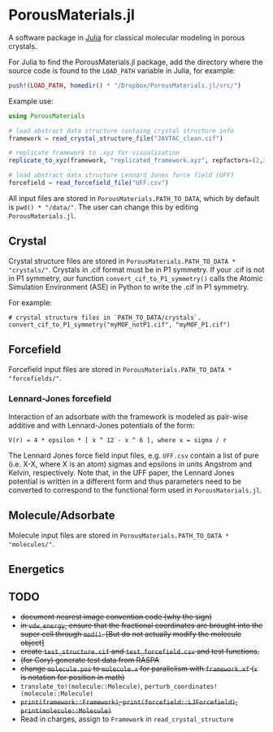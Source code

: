 # PorousMaterials.jl

A software package in [Julia](https://julialang.org/) for classical molecular modeling in porous crystals.

For Julia to find the PorousMaterials.jl package, add the directory where the source code 
is found to the `LOAD_PATH` variable in Julia, for example:

```julia
push!(LOAD_PATH, homedir() * "/Dropbox/PorousMaterials.jl/src/")
```

Example use:

```julia
using PorousMaterials

# load abstract data structure containg crystal structure info
framework = read_crystal_structure_file("JAVTAC_clean.cif")

# replicate framework to .xyz for visualization
replicate_to_xyz(framework, "replicated_framework.xyz", repfactors=(2,3,1))

# load abstract data structure Lennard Jones force field (UFF)
forcefield = read_forcefield_file("UFF.csv") 

```

All input files are stored in `PorousMaterials.PATH_TO_DATA`, which by default is 
`pwd() * "/data/"`. The user can change this by editing `PorousMaterials.jl`.

## Crystal

Crystal structure files are stored in `PorousMaterials.PATH_TO_DATA * "crystals/"`. Crystals 
in .cif format must be in P1 symmetry. If your .cif is not in P1 symmetry, our function
`convert_cif_to_P1_symmetry()` calls the Atomic Simulation Environment (ASE) in Python to 
write the .cif in P1 symmetry.

For example:

```
# crystal structure files in `PATH_TO_DATA/crystals`.
convert_cif_to_P1_symmetry("myMOF_notP1.cif", "myMOF_P1.cif")
```

## Forcefield

Forcefield input files are stored in `PorousMaterials.PATH_TO_DATA * "forcefields/"`.

### Lennard-Jones forcefield

Interaction of an adsorbate with the framework is modeled as pair-wise additive and with Lennard-Jones potentials of the form:

`V(r) = 4 * epsilon * [ x ^ 12 - x ^ 6 ], where x = sigma / r`

The Lennard Jones force field input files, e.g. `UFF.csv` contain a list of pure (i.e. X-X, where X is an atom) sigmas and epsilons in units Angstrom and Kelvin, respectively. Note that, in the UFF paper, the Lennard Jones potential is written in a different form and thus parameters need to be converted to correspond to the functional form used in `PorousMaterials.jl`.

## Molecule/Adsorbate

Molecule input files are stored in `PorousMaterials.PATH_TO_DATA * "molecules/"`.

## Energetics

## TODO
* ~~document nearest image convention code (why the sign)~~
* ~~in `vdw_energy`, ensure that the fractional coordinates are brought into the super cell through `mod()`. [But do not actually modify the molecule object]~~
* ~~create `test_structure.cif` and `test_forcefield.csv` and test functions.~~
* ~~(for Cory) generate test data from RASPA~~
* ~~change `molecule.pos` to `molecule.x` for parallelism with `framework.xf` (`x` is notation for position in math)~~
* `translate_to!(molecule::Molecule)`, `perturb_coordinates!(molecule::Molecule)`
* ~~`print(framework::Framework)`, `print(forcefield::LJForcefield)`, `print(molecule::Molecule)`~~
* Read in charges, assign to `Framework` in `read_crystal_structure`

